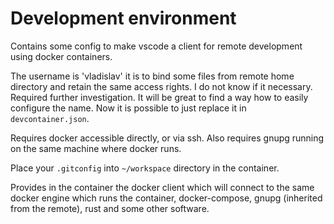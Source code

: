 # Development environment

Contains some config to make vscode a client for remote development using docker containers.

The username is 'vladislav' it is to bind some files from remote home directory and retain the same access rights. I do not know if it necessary. Required further investigation. It will be great to find a way how to easily configure the name. Now it is possible to just replace it in `devcontainer.json`.

Requires docker accessible directly, or via ssh. Also requires gnupg running on the same machine where docker runs.

Place your `.gitconfig` into `~/workspace` directory in the container.

Provides in the container the docker client which will connect to the same docker engine which runs the container, docker-compose, gnupg (inherited from the remote), rust and some other software.
